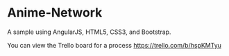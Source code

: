 # Anime-Network
A sample using AngularJS, HTML5, CSS3, and Bootstrap.

You can view the Trello board for a process https://trello.com/b/hspKMTyu
